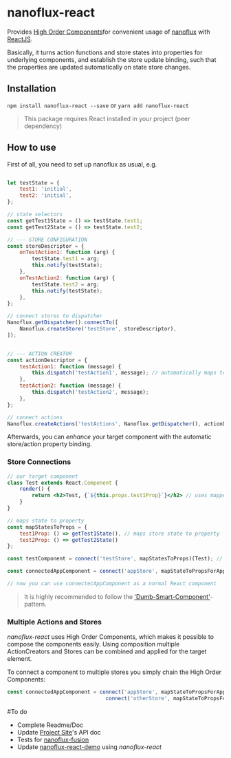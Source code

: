 # nanoflux-react

Provides [High Order Components](https://facebook.github.io/react/docs/higher-order-components.html)for convenient usage 
of [nanoflux](http://ohager.github.io/nanoflux/) with [ReactJS](https://facebook.github.io/react).

Basically, it turns action functions and store states into properties for underlying components, and establish the store 
update binding, such that the properties are updated automatically on state store changes.

## Installation

`npm install nanoflux-react --save` or `yarn add nanoflux-react`

> This package requires React installed in your project (peer dependency) 

## How to use

First of all, you need to set up nanoflux as usual, e.g.

```javascript

let testState = {
	test1: 'initial',
	test2: 'initial',
};

// state selectors
const getTest1State = () => testState.test1;
const getTest2State = () => testState.test2;

// --- STORE CONFIGURATION
const storeDescriptor = {
	onTestAction1: function (arg) {
		testState.test1 = arg;
		this.notify(testState);
	},
	onTestAction2: function (arg) {
		testState.test2 = arg;
		this.notify(testState);
	},
};

// connect stores to dispatcher
Nanoflux.getDispatcher().connectTo([
	Nanoflux.createStore('testStore', storeDescriptor),
]);


// --- ACTION CREATOR 
const actionDescriptor = {
	testAction1: function (message) {
		this.dispatch('testAction1', message); // automatically maps to 'onTestAction1' of store
	},
	testAction2: function (message) {
		this.dispatch('testAction2', message);
	},
};

// connect actions
Nanoflux.createActions('testActions', Nanoflux.getDispatcher(), actionDescriptor);

```

Afterwards, you can *enhance* your target component with the automatic store/action property binding.

### Store Connections

```jsx harmony
// our target component
class Test extends React.Component {
	render() {
		return <h2>Test, {`${this.props.test1Prop}`}</h2> // uses mapped property
	}
}
```

```javascript
// maps state to property
const mapStatesToProps = {
	test1Prop: () => getTest1State(), // maps store state to property 'test1Prop'
	test2Prop: () => getTest2State()
};

const testComponent = connect('testStore', mapStatesToProps)(Test); // establish binding between selected Store and target component

const connectedAppComponent = connect('appStore', mapStateToPropsForAppStore)(App);

// now you can use connectecAppComponent as a normal React component

```

> It is highly recommended to follow the ['Dumb-Smart-Component'](https://medium.com/@dan_abramov/smart-and-dumb-components-7ca2f9a7c7d0)-pattern.


### Multiple Actions and Stores

_nanoflux-react_ uses High Order Components, which makes it possible to compose the components easily. 
Using composition multiple ActionCreators and Stores can be combined and applied for the target element.

To connect a component to multiple stores you simply chain the High Order Components:

```javascript
const connectedAppComponent = connect('appStore', mapStateToPropsForAppStore)(
	                            connect('otherStore', mapStateToPropsForOtherStore)(App));
```


#To do

- Complete Readme/Doc
- Update [Project Site](http://ohager.github.io/nanoflux/)'s API doc
- Tests for [nanoflux-fusion](https://github.com/ohager/nanoflux-fusion)
- Update [nanoflux-react-demo](https://ohager.github.io/nanoflux-react-demo) using *nanoflux-react*